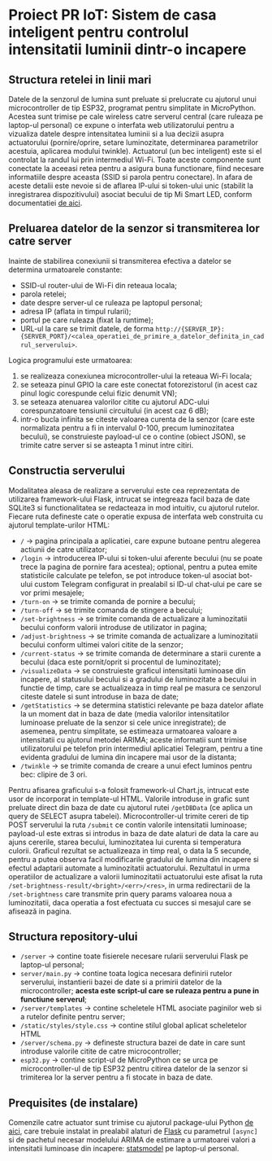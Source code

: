 # Proiect PR IoT: Sistem de casa inteligent pentru controlul intensitatii luminii dintr-o incapere

## Structura retelei in linii mari

Datele de la senzorul de lumina sunt preluate si prelucrate cu ajutorul unui microcontroller de tip ESP32, programat pentru simplitate in MicroPython. Acestea
sunt trimise pe cale wireless catre serverul central (care ruleaza pe laptop-ul personal) ce expune o interfata web utilizatorului pentru a vizualiza
datele despre intensitatea luminii si a lua decizii asupra actuatorului (pornire/oprire, setare luminozitate, determinarea parametrilor acestuia, aplicarea
modului twinkle). Actuatorul (un bec inteligent) este si el controlat la randul lui prin intermediul Wi-Fi. Toate aceste componente sunt conectate la aceeasi
retea pentru a asigura buna functionare, fiind necesare informatiile despre aceasta (SSID si parola pentru conectare). In afara de aceste detalii este nevoie
si de aflarea IP-ului si token-ului unic (stabilit la inregistrarea dispozitivului) asociat becului de tip Mi Smart LED, conform documentatiei [de aici](https://github.com/Squachen/micloud/).

## Preluarea datelor de la senzor si transmiterea lor catre server

Inainte de stabilirea conexiunii si transmiterea efectiva a datelor se determina urmatoarele constante:
- SSID-ul router-ului de Wi-Fi din reteaua locala;
- parola retelei;
- date despre server-ul ce ruleaza pe laptopul personal;
- adresa IP (aflata in timpul rularii);
- portul pe care ruleaza (fixat la runtime);
- URL-ul la care se trimit datele, de forma `http://{SERVER_IP}:{SERVER_PORT}/<calea_operatiei_de_primire_a_datelor_definita_in_cadrul_serverului>`.

Logica programului este urmatoarea:
1. se realizeaza conexiunea microcontroller-ului la reteaua Wi-Fi locala;
2. se seteaza pinul GPIO la care este conectat fotorezistorul (in acest caz pinul logic corespunde celui fizic denumit VN);
3. se seteaza atenuarea valorilor citite cu ajutorul ADC-ului corespunzatoare tensiunii circuitului (in acest caz 6 dB);
4. intr-o bucla infinita se citeste valoarea curenta de la senzor (care este normalizata pentru a fi in intervalul 0-100, precum luminozitatea becului), se construieste payload-ul ce o contine (obiect JSON), se trimite catre server si se asteapta 1 minut intre citiri.

## Constructia serverului
Modalitatea aleasa de realizare a serverului este cea reprezentata de utilizarea framework-ului Flask, intrucat se integreaza facil baza de date SQLite3 si functionalitatea se redacteaza in mod intuitiv, cu ajutorul rutelor. Fiecare ruta defineste cate o operatie expusa de interfata web construita cu ajutorul template-urilor HTML:
- `/` -> pagina principala a aplicatiei, care expune butoane pentru alegerea actiunii de catre utilizator;
- `/login` -> introducerea IP-ului si token-ului aferente becului (nu se poate trece la pagina de pornire fara acestea); optional, pentru a putea emite statisticile calculate pe telefon, se pot introduce token-ul asociat bot-ului custom Telegram configurat in prealabil si ID-ul chat-ului pe care se vor primi mesajele;
- `/turn-on` -> se trimite comanda de pornire a becului;
- `/turn-off` -> se trimite comanda de stingere a becului;
- `/set-brightness` -> se trimite comanda de actualizare a luminozitatii becului conform valorii introduse de utilizator in pagina;
- `/adjust-brightness` -> se trimite comanda de actualizare a luminozitatii becului conform ultimei valori citite de la senzor;
- `/current-status` -> se trimite comanda de determinare a starii curente a becului (daca este pornit/oprit si procentul de luminozitate);
- `/visualizeData` -> se construieste graficul intensitatii luminoase din incapere, al statusului becului si a gradului de luminozitate a becului in functie de timp, care se actualizeaza in timp real pe masura ce senzorul citeste datele si sunt introduse in baza de date;
- `/getStatistics` -> se determina statistici relevante pe baza datelor aflate la un moment dat in baza de date (media valorilor intensitatilor luminoase preluate de la senzor si cele unice inregistrate); de asemenea, pentru simplitate, se estimeaza urmatoarea valoare a intensitatii cu ajutorul metodei ARIMA; aceste informatii sunt trimise utilizatorului pe telefon prin intermediul aplicatiei Telegram, pentru a tine evidenta gradului de lumina din incapere mai usor de la distanta;
- `/twinkle` -> se trimite comanda de creare a unui efect luminos pentru bec: clipire de 3 ori.

Pentru afisarea graficului s-a folosit framework-ul Chart.js, intrucat este usor de incorporat in template-ul HTML. Valorile introduse in grafic sunt preluate direct din baza de date cu ajutorul rutei `/getDBData` (ce aplica un query de SELECT asupra tabelei). Microcontroller-ul trimite cereri de tip POST serverului la ruta `/submit` ce contin valorile intensitatii luminoase; payload-ul este extras si introdus in baza de date alaturi de data la care au ajuns cererile, starea becului, luminozitatea lui curenta si temperatura culorii. Graficul rezultat se actualizeaza in timp real, o data la 5 secunde, pentru a putea observa facil modificarile gradului de lumina din incapere si efectul adaptarii automate a luminozitatii actuatorului. Rezultatul in urma operatiilor de actualizare a valorii luminozitatii actuatorului este afisat la ruta `/set-brightness-result/<bright>/<err>/<res>`, in urma redirectarii de la `/set-brightness` care transmite prin query params valoarea noua a luminozitatii, daca operatia a fost efectuata cu succes si mesajul care se afisează in pagina.

## Structura repository-ului

- `/server` -> contine toate fisierele necesare rularii serverului Flask pe laptop-ul personal;
- `server/main.py` -> contine toata logica necesara definirii rutelor serverului, instantierii bazei de date si a primirii datelor de la microcontroller; **acesta este script-ul care se ruleaza pentru a pune in functiune serverul**;
- `/server/templates` -> contine scheletele HTML asociate paginilor web si a rutelor definite pentru server;
- `/static/styles/style.css` -> contine stilul global aplicat scheletelor HTML
- `/server/schema.py` -> defineste structura bazei de date in care sunt introduse valorile citite de catre microcontroller;
- `esp32.py` -> contine script-ul de MicroPython ce se urca pe microcontroller-ul de tip ESP32 pentru citirea datelor de la senzor si trimiterea lor la server pentru a fi stocate in baza de date.

## Prequisites (de instalare)
Comenzile catre actuator sunt trimise cu ajutorul package-ului Python [de aici](https://github.com/rytilahti/python-miio), care trebuie instalat in prealabil alaturi de [Flask](https://pypi.org/project/Flask/) cu parametrul `[async]` si de pachetul necesar modelului ARIMA de estimare a urmatoarei valori a intensitatii luminoase din incapere: [statsmodel](https://www.statsmodels.org/dev/install.html) pe laptop-ul personal.
